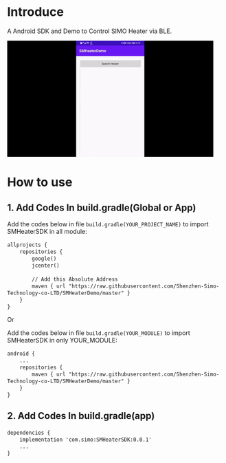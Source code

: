 # Introduce

A Android SDK and Demo to Control SIMO Heater via BLE.

![Demo](demo.gif)

# How to use

## 1. Add Codes In build.gradle(Global or App)

Add the codes below in file `build.gradle(YOUR_PROJECT_NAME)` to import SMHeaterSDK in all module:

```
allprojects {
	repositories {
		google()
		jcenter()
		
		// Add this Absolute Address
		maven { url "https://raw.githubusercontent.com/Shenzhen-Simo-Technology-co-LTD/SMHeaterDemo/master" }
    }
}
```

Or 


Add the codes below in file `build.gradle(YOUR_MODULE)` to import SMHeaterSDK in only YOUR_MODULE:

```
android {
	...
	repositories {
        maven { url "https://raw.githubusercontent.com/Shenzhen-Simo-Technology-co-LTD/SMHeaterDemo/master" }
    }
}
``` 

## 2. Add Codes In build.gradle(app)


```
dependencies {
	implementation 'com.simo:SMHeaterSDK:0.0.1'
	...
}
```
